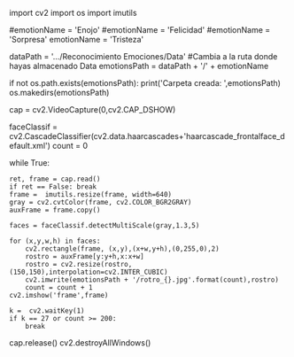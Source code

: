 import cv2
import os
import imutils

#emotionName = 'Enojo'
#emotionName = 'Felicidad'
#emotionName = 'Sorpresa'
emotionName = 'Tristeza'

dataPath = '.../Reconocimiento Emociones/Data' #Cambia a la ruta donde hayas almacenado Data
emotionsPath = dataPath + '/' + emotionName

if not os.path.exists(emotionsPath):
    print('Carpeta creada: ',emotionsPath)
    os.makedirs(emotionsPath)

cap = cv2.VideoCapture(0,cv2.CAP_DSHOW)

faceClassif = cv2.CascadeClassifier(cv2.data.haarcascades+'haarcascade_frontalface_default.xml')
count = 0

while True:

    ret, frame = cap.read()
    if ret == False: break
    frame =  imutils.resize(frame, width=640)
    gray = cv2.cvtColor(frame, cv2.COLOR_BGR2GRAY)
    auxFrame = frame.copy()

    faces = faceClassif.detectMultiScale(gray,1.3,5)

    for (x,y,w,h) in faces:
        cv2.rectangle(frame, (x,y),(x+w,y+h),(0,255,0),2)
        rostro = auxFrame[y:y+h,x:x+w]
        rostro = cv2.resize(rostro,(150,150),interpolation=cv2.INTER_CUBIC)
        cv2.imwrite(emotionsPath + '/rotro_{}.jpg'.format(count),rostro)
        count = count + 1
    cv2.imshow('frame',frame)

    k =  cv2.waitKey(1)
    if k == 27 or count >= 200:
        break

cap.release()
cv2.destroyAllWindows()
